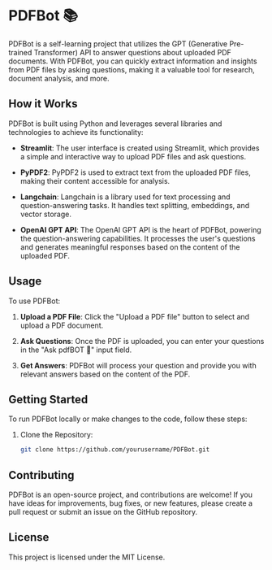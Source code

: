# PDFBot 📚

PDFBot is a self-learning project that utilizes the GPT (Generative Pre-trained Transformer) API to answer questions about uploaded PDF documents. With PDFBot, you can quickly extract information and insights from PDF files by asking questions, making it a valuable tool for research, document analysis, and more.

## How it Works

PDFBot is built using Python and leverages several libraries and technologies to achieve its functionality:

- **Streamlit**: The user interface is created using Streamlit, which provides a simple and interactive way to upload PDF files and ask questions.

- **PyPDF2**: PyPDF2 is used to extract text from the uploaded PDF files, making their content accessible for analysis.

- **Langchain**: Langchain is a library used for text processing and question-answering tasks. It handles text splitting, embeddings, and vector storage.

- **OpenAI GPT API**: The OpenAI GPT API is the heart of PDFBot, powering the question-answering capabilities. It processes the user's questions and generates meaningful responses based on the content of the uploaded PDF.

## Usage

To use PDFBot:

1. **Upload a PDF File**: Click the "Upload a PDF file" button to select and upload a PDF document.

2. **Ask Questions**: Once the PDF is uploaded, you can enter your questions in the "Ask pdfBOT 🧠" input field.

3. **Get Answers**: PDFBot will process your question and provide you with relevant answers based on the content of the PDF.

## Getting Started

To run PDFBot locally or make changes to the code, follow these steps:

1. Clone the Repository:
   ```sh
   git clone https://github.com/yourusername/PDFBot.git

## Contributing
PDFBot is an open-source project, and contributions are welcome! If you have ideas for improvements, bug fixes, or new features, please create a pull request or submit an issue on the GitHub repository.

## License
This project is licensed under the MIT License.

  
